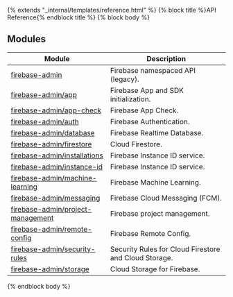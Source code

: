 {% extends "_internal/templates/reference.html" %}
{% block title %}API Reference{% endblock title %}
{% block body %}

## Modules

|  Module | Description |
|  --- | --- |
|  [firebase-admin](./firebase-admin.md#firebase-admin_module) | Firebase namespaced API (legacy). |
|  [firebase-admin/app](./firebase-admin.app.md#firebase-adminapp_module) | Firebase App and SDK initialization. |
|  [firebase-admin/app-check](./firebase-admin.app-check.md#firebase-adminapp-check_module) | Firebase App Check. |
|  [firebase-admin/auth](./firebase-admin.auth.md#firebase-adminauth_module) | Firebase Authentication. |
|  [firebase-admin/database](./firebase-admin.database.md#firebase-admindatabase_module) | Firebase Realtime Database. |
|  [firebase-admin/firestore](./firebase-admin.firestore.md#firebase-adminfirestore_module) | Cloud Firestore. |
|  [firebase-admin/installations](./firebase-admin.installations.md#firebase-admininstallations_module) | Firebase Instance ID service. |
|  [firebase-admin/instance-id](./firebase-admin.instance-id.md#firebase-admininstance-id_module) | Firebase Instance ID service. |
|  [firebase-admin/machine-learning](./firebase-admin.machine-learning.md#firebase-adminmachine-learning_module) | Firebase Machine Learning. |
|  [firebase-admin/messaging](./firebase-admin.messaging.md#firebase-adminmessaging_module) | Firebase Cloud Messaging (FCM). |
|  [firebase-admin/project-management](./firebase-admin.project-management.md#firebase-adminproject-management_module) | Firebase project management. |
|  [firebase-admin/remote-config](./firebase-admin.remote-config.md#firebase-adminremote-config_module) | Firebase Remote Config. |
|  [firebase-admin/security-rules](./firebase-admin.security-rules.md#firebase-adminsecurity-rules_module) | Security Rules for Cloud Firestore and Cloud Storage. |
|  [firebase-admin/storage](./firebase-admin.storage.md#firebase-adminstorage_module) | Cloud Storage for Firebase. |

{% endblock body %}
